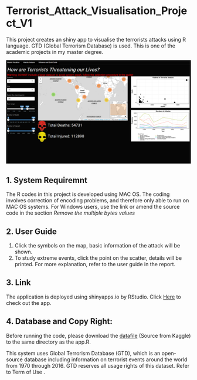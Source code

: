 # Terrorist_Attack_Visualisation_Project_V1
This project creates an shiny app to visualise the terrorists attacks using R language. GTD (Global Terrorism Database) is used. This is one of the academic projects in my master degree.

![Preview](https://github.com/cheokkin1994/Terrorist_Attack_Visualisation_Project/blob/master/Preview.png)
## 1. System Requiremnt 
The R codes in this project is developed using MAC OS. The coding involves correction of encoding problems, and therefore only able to run on MAC OS systems. For Windows users, use the link or amend the source code in the section *Remove the multiple bytes values* 

## 2. User Guide
1. Click the symbols on the map, basic information of the attack will be shown. 
2. To study extreme events, click the point on the scatter, details will be printed. 
For more explanation, refer to the user guide in the report.

## 3. Link
The application is deployed using shinyapps.io by RStudio. Click [Here](https://cfon0004.shinyapps.io/visualization_project/) to check out the app. 

## 4. Database and Copy Right:
Before running the code, please download the [datafile](https://www.kaggle.com/START-UMD/gtd#globalterrorismdb_0617dist.csv) (Source from Kaggle) to the same directory as the app.R.

This system uses Global Terrorism Database (GTD), which is an open-source database including information on terrorist events around the world from 1970 through 2016. GTD reserves all usage rights of this dataset. Refer to Term of Use . 

